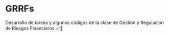 # GRRFs
Desarrollo de tareas y algunos códigos de la clase de Gestión y Regulación de Riesgos Financieros 📈🐉
